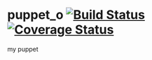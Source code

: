 puppet_o [![Build Status](https://travis-ci.org/Tacahilo/puppet_o.png?branch=master)](https://travis-ci.org/Tacahilo/puppet_o) [![Coverage Status](https://coveralls.io/repos/Tacahilo/puppet_o/badge.png)](https://coveralls.io/r/Tacahilo/puppet_o)
========

my puppet
